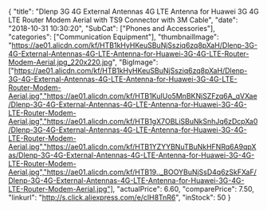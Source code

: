 {
	"title": "Dlenp 3G 4G External Antennas 4G LTE Antenna for Huawei 3G 4G LTE Router Modem Aerial with TS9 Connector with 3M Cable",
	"date": "2018-10-31 10:30:20",
	"SubCat": ["Phones and Accessories"],
	"categories": ["Communication Equipment"],
	"thumbnailImage": "https://ae01.alicdn.com/kf/HTB1kHyHKeuSBuNjSsziq6zq8pXaH/Dlenp-3G-4G-External-Antennas-4G-LTE-Antenna-for-Huawei-3G-4G-LTE-Router-Modem-Aerial.jpg_220x220.jpg",
	"BigImage": ["https://ae01.alicdn.com/kf/HTB1kHyHKeuSBuNjSsziq6zq8pXaH/Dlenp-3G-4G-External-Antennas-4G-LTE-Antenna-for-Huawei-3G-4G-LTE-Router-Modem-Aerial.jpg","https://ae01.alicdn.com/kf/HTB1KuIUo5MnBKNjSZFzq6A_qVXae/Dlenp-3G-4G-External-Antennas-4G-LTE-Antenna-for-Huawei-3G-4G-LTE-Router-Modem-Aerial.jpg","https://ae01.alicdn.com/kf/HTB1gX7OBLiSBuNkSnhJq6zDcpXa0/Dlenp-3G-4G-External-Antennas-4G-LTE-Antenna-for-Huawei-3G-4G-LTE-Router-Modem-Aerial.jpg","https://ae01.alicdn.com/kf/HTB1YZYYBNuTBuNkHFNRq6A9qpXas/Dlenp-3G-4G-External-Antennas-4G-LTE-Antenna-for-Huawei-3G-4G-LTE-Router-Modem-Aerial.jpg","https://ae01.alicdn.com/kf/HTB19.._BOOYBuNjSsD4q6zSkFXaF/Dlenp-3G-4G-External-Antennas-4G-LTE-Antenna-for-Huawei-3G-4G-LTE-Router-Modem-Aerial.jpg"],
	"actualPrice": 6.60,
	"comparePrice": 7.50,
	"linkurl": "http://s.click.aliexpress.com/e/clH8TnR6",
	"inStock": 50
}
